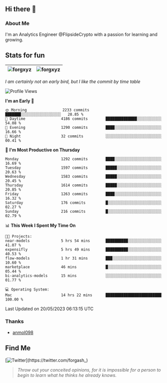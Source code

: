 ## Hi there 👋

### About Me

I'm an Analytics Engineer @FlipsideCrypto with a passion for learning and growing.
  
## Stats for fun

| <img align="center" src="https://github-readme-streak-stats.herokuapp.com/?user=forgxyz&theme=tokyonight" alt="forgxyz" /> | <img align="center" src="https://github-readme-stats.vercel.app/api?username=forgxyz&theme=tokyonight&show_icons=true" alt="forgxyz" /> |
| ------------- |------------- |

*I am certainly not an early bird, but I like the commit by time table*  

<!--START_SECTION:waka-->
![Profile Views](http://img.shields.io/badge/Profile%20Views-0-blue)

**I'm an Early 🐤** 

```text
🌞 Morning                2233 commits        ███████░░░░░░░░░░░░░░░░░░   28.85 % 
🌆 Daytime                4186 commits        ██████████████░░░░░░░░░░░   54.08 % 
🌃 Evening                1290 commits        ████░░░░░░░░░░░░░░░░░░░░░   16.66 % 
🌙 Night                  32 commits          ░░░░░░░░░░░░░░░░░░░░░░░░░   00.41 % 
```
📅 **I'm Most Productive on Thursday** 

```text
Monday                   1292 commits        ████░░░░░░░░░░░░░░░░░░░░░   16.69 % 
Tuesday                  1597 commits        █████░░░░░░░░░░░░░░░░░░░░   20.63 % 
Wednesday                1583 commits        █████░░░░░░░░░░░░░░░░░░░░   20.45 % 
Thursday                 1614 commits        █████░░░░░░░░░░░░░░░░░░░░   20.85 % 
Friday                   1263 commits        ████░░░░░░░░░░░░░░░░░░░░░   16.32 % 
Saturday                 176 commits         █░░░░░░░░░░░░░░░░░░░░░░░░   02.27 % 
Sunday                   216 commits         █░░░░░░░░░░░░░░░░░░░░░░░░   02.79 % 
```


📊 **This Week I Spent My Time On** 

```text
🐱‍💻 Projects: 
near-models              5 hrs 54 mins       ██████████░░░░░░░░░░░░░░░   41.07 % 
expensifly               5 hrs 49 mins       ██████████░░░░░░░░░░░░░░░   40.53 % 
flow-models              1 hr 31 mins        ███░░░░░░░░░░░░░░░░░░░░░░   10.60 % 
marketplace              46 mins             █░░░░░░░░░░░░░░░░░░░░░░░░   05.44 % 
bi-analytics-models      15 mins             ░░░░░░░░░░░░░░░░░░░░░░░░░   01.77 % 

💻 Operating System: 
Mac                      14 hrs 22 mins      █████████████████████████   100.00 % 
```


 Last Updated on 20/05/2023 06:13:15 UTC
<!--END_SECTION:waka-->

### Thanks
 - [anmol098](https://github.com/anmol098/waka-readme-stats/)
  
## Find Me
[![Twitter](https://img.shields.io/twitter/url/https/twitter.com/forgash_.svg?style=social&label=Follow%20%40forgash_)](https://twitter.com/forgash_)


> *Throw out your conceited opinions, for it is impossible for a person to begin to learn what he thinks he already knows.* 
